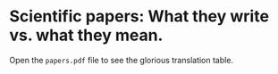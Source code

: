 # Scientific papers: What they write vs. what they mean.

Open the `papers.pdf` file to see the glorious translation table.
